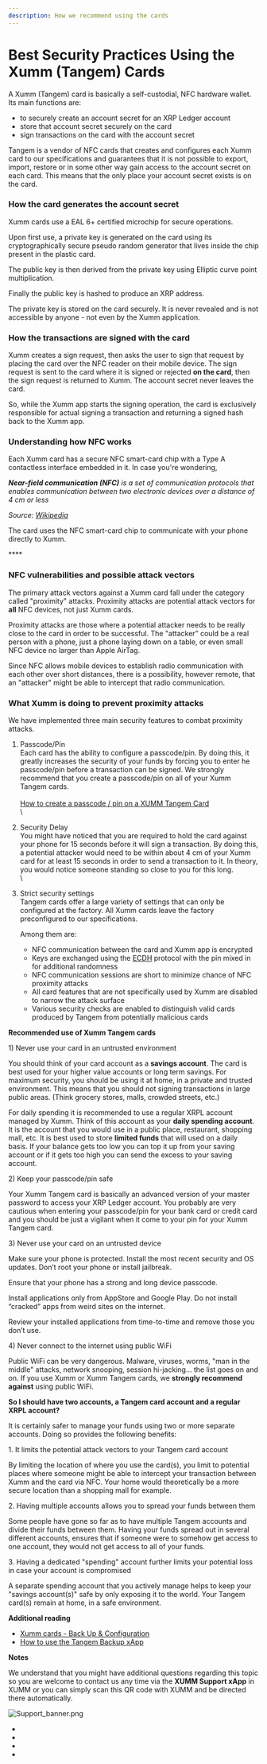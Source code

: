 ```yaml
---
description: How we recommend using the cards
---
```


# Best Security Practices Using the Xumm (Tangem) Cards

A Xumm (Tangem) card is basically a self-custodial, NFC hardware wallet. Its main functions are:

* to securely create an account secret for an XRP Ledger account
* store that account secret securely on the card
* sign transactions on the card with the account secret

Tangem is a vendor of NFC cards that creates and configures each Xumm card to our specifications and guarantees that it is not possible to export, import, restore or in some other way gain access to the account secret on each card. This means that the only place your account secret exists is on the card.&#x20;

### **How the card generates the account secret**

Xumm cards use a EAL 6+ certified microchip for secure operations.&#x20;

Upon first use, a private key is generated on the card using its cryptographically secure pseudo random generator that lives inside the chip present in the plastic card.

The public key is then derived from the private key using Elliptic curve point multiplication.

Finally the public key is hashed to produce an XRP address.

The private key is stored on the card securely. It is never revealed and is not accessible by anyone - not even by the Xumm application.

&#x20;

### **How the transactions are signed with the card**

Xumm creates a sign request, then asks the user to sign that request by placing the card over the NFC reader on their mobile device. The sign request is sent to the card where it is signed or rejected **on the card**, then the sign request is returned to Xumm. The account secret never leaves the card.&#x20;

So, while the Xumm app starts the signing operation, the card is exclusively responsible for actual signing a transaction and returning a signed hash back to the Xumm app.

&#x20;

### **Understanding how NFC works**

Each Xumm card has a secure NFC smart-card chip with a Type A contactless interface embedded in it.  In case you're wondering,

_**Near-field communication (NFC)** is a set of communication protocols that enables communication between two electronic devices over a distance of 4 cm or less_

_Source:_ [_Wikipedia_](https://en.wikipedia.org/wiki/Near-field\_communication)

The card uses the NFC smart-card chip to communicate with your phone directly to Xumm.

&#x20;****&#x20;

### **NFC vulnerabilities and possible attack vectors**

The primary attack vectors against a Xumm card fall under the category called "proximity" attacks. Proximity attacks are potential attack vectors for **all** NFC devices, not just Xumm cards.

Proximity attacks are those where a potential attacker needs to be really close to the card in order to be successful. The "attacker” could be a real person with a phone, just a phone laying down on a table, or even small NFC device no larger than Apple AirTag.

Since NFC allows mobile devices to establish radio communication with each other over short distances, there is a possibility, however remote, that an "attacker" might be able to intercept that radio communication.

&#x20;

### **What Xumm is doing to prevent proximity attacks**

We have implemented three main security features to combat proximity attacks.

1. Passcode/Pin\
   Each card has the ability to configure a passcode/pin. By doing this, it greatly increases the security of your funds by forcing you to enter he passcode/pin before a transaction can be signed. We strongly recommend that you create a passcode/pin on all of your Xumm Tangem cards. \
   \
   [How to create a passcode / pin on a XUMM Tangem Card](https://support.xumm.app/hc/en-us/articles/4420121249938)\
   \

2. Security Delay\
   You might have noticed that you are required to hold the card against your phone for 15 seconds before it will sign a transaction. By doing this, a potential attacker would need to be within about 4 cm of your Xumm card for at least 15 seconds in order to send a transaction to it. In theory, you would notice someone standing so close to you for this long. \
   \

3.  Strict security settings\
    Tangem cards offer a large variety of settings that can only be configured at the factory. All Xumm cards leave the factory preconfigured to our specifications.&#x20;

    Among them are:&#x20;

    * NFC communication between the card and Xumm app is encrypted
    * Keys are exchanged using the [ECDH](https://en.wikipedia.org/wiki/Elliptic-curve\_Diffie%E2%80%93Hellman) protocol with the pin mixed in for additional randomness
    * NFC communication sessions are short to minimize chance of NFC proximity attacks
    * All card features that are not specifically used by Xumm are disabled to narrow the attack surface
    * Various security checks are enabled to distinguish valid cards produced by Tangem from potentially malicious cards&#x20;

&#x20;

**Recommended use of Xumm Tangem cards**

1\) Never use your card in an untrusted environment

You should think of your card account as a **savings account**. The card is best used for your higher value accounts or long term savings. For maximum security, you should be using it at home, in a private and trusted environment.  This means that you should not signing transactions in large public areas. (Think grocery stores, malls, crowded streets, etc.)

For daily spending it is recommended to use a regular XRPL account managed by Xumm. Think of this account as your **daily spending account**. It is the account that you would use in a public place, restaurant, shopping mall, etc. It is best used to store **limited funds** that will used on a daily basis. If your balance gets too low you can top it up from your saving account or if it gets too high you can send the excess to your saving account.

&#x20;

2\) Keep your passcode/pin safe&#x20;

Your Xumm Tangem card is basically an advanced version of your master password to access your XRP Ledger account. You probably are very cautious when entering your passcode/pin for your bank card or credit card and you should be just a vigilant when it come to your pin for your Xumm Tangem card.&#x20;

&#x20;

3\) Never use your card on an untrusted device

Make sure your phone is protected. Install the most recent security and OS updates. Don’t root your phone or install jailbreak.

Ensure that your phone has a strong and long device passcode.

Install applications only from AppStore and Google Play. Do not install “cracked” apps from weird sites on the internet.

Review your installed applications from time-to-time and remove those you don’t use.

4\) Never connect to the internet using public WiFi

Public WiFi can be very dangerous. Malware, viruses, worms, "man in the middle" attacks, network snooping, session hi-jacking... the list goes on and on. If you use Xumm or Xumm Tangem cards, we **strongly recommend against** using public WiFi.

&#x20;

**So I should have two accounts, a Tangem card account and a regular XRPL account?**

It is certainly safer to manage your funds using two or more separate accounts. Doing so provides the following benefits:

&#x20;   1\. It limits the potential attack vectors to your Tangem card account

By limiting the location of where you use the card(s), you limit to potential places where someone might be able to intercept your transaction between Xumm and the card via NFC. Your home would theoretically be a more secure location than a shopping mall for example.&#x20;

&#x20;    2\. Having multiple accounts allows you to spread your funds between them

Some people have gone so far as to have multiple Tangem accounts and divide their funds between them. Having your funds spread out in several different accounts, ensures that if someone were to somehow get access to one account, they would not get access to all of your funds. &#x20;

&#x20;    3\. Having a dedicated "spending" account further limits your potential loss in case your account is compromised

A separate spending account that you actively manage helps to keep your "savings account(s)" safe by only exposing it to the world. Your Tangem card(s) remain at home, in a safe environment.&#x20;

&#x20;

**Additional reading**

* [Xumm cards - Back Up & Configuration](https://support.xumm.app/hc/en-us/articles/4416929335186)
* [How to use the Tangem Backup xApp](https://support.xumm.app/hc/en-us/articles/4417047349394)

&#x20;

**Notes**

We understand that you might have additional questions regarding this topic so you are welcome to contact us any time via the **XUMM Support xApp** in XUMM or you can simply scan this QR code with XUMM and be directed there automatically.

&#x20;

![Support\_banner.png](https://drtc9zr.dlvr.cloud/hc/article\_attachments/4420057706002/Support\_banner.png)

&#x20;

*
* &#x20;
*
* &#x20;
